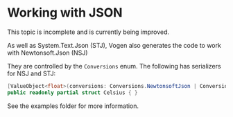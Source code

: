 # Working with JSON

<note>
This topic is incomplete and is currently being improved.
</note>

As well as System.Text.Json (STJ), Vogen also generates the code to work with Newtonsoft.Json (NSJ)

They are controlled by the `Conversions` enum. The following has serializers for NSJ and STJ:

```c#
[ValueObject<float>(conversions: Conversions.NewtonsoftJson | Conversions.SystemTextJson)]
public readonly partial struct Celsius { }
```

See the examples folder for more information.
